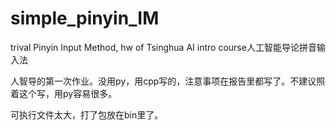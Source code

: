# simple_pinyin_IM

trival Pinyin Input Method, hw of Tsinghua AI intro course人工智能导论拼音输入法

人智导的第一次作业。没用py，用cpp写的，注意事项在报告里都写了。不建议照着这个写，用py容易很多。

可执行文件太大，打了包放在bin里了。
